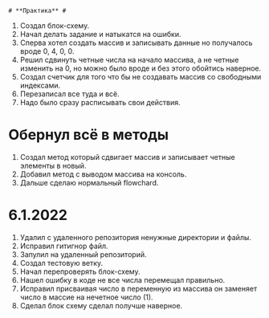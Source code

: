     # **Практика** #

1. Создал блок-схему.
2. Начал делать задание и натыкатся на ошибки.
3. Сперва хотел создать массив и записывать данные но получалось вроде 0, 4, 0, 0.
5. Решил сдвинуть четные числа на начало массива, а не четные изменить на 0, но можно было вроде и без этого обойтись наверное.
6. Создал счетчик для того что бы не создавать массив со свободными индексами.
7. Перезаписал все туда и всё.
8. Надо было сразу расписывать свои действия.

# Обернул всё в методы

1. Создал метод который сдвигает массив и записывает четные элементы в новый.
2. Добавил метод с выводом массива на консоль.
3. Дальше сделаю нормальный flowchard.

# 6.1.2022

1. Удалил с удаленного репозитория ненужные директории и файлы.
2. Исправил гитигнор файл.
3. Запулил на удаленный репозиторий.
4. Создал тестовую ветку.
5. Начал перепроверять блок-схему.
6. Нашел ошибку в коде не все числа перемещал правильно.
7. Исправил присваивая число в переменную из массива он заменяет число в массие на нечетное число (1).
8. Сделал блок схему сделал получше наверное.